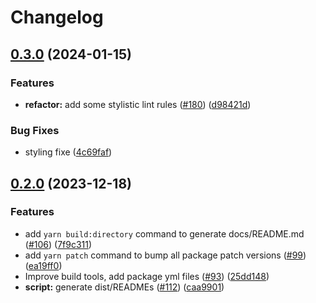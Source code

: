 # Changelog

## [0.3.0](https://github.com/polkadot-cloud/library/compare/polkadot-cloud-builder-v0.2.0...polkadot-cloud-builder-v0.3.0) (2024-01-15)


### Features

* **refactor:** add some stylistic lint rules ([#180](https://github.com/polkadot-cloud/library/issues/180)) ([d98421d](https://github.com/polkadot-cloud/library/commit/d98421dc0c283b2f47ce3783164880d5620b518c))


### Bug Fixes

* styling fixe ([4c69faf](https://github.com/polkadot-cloud/library/commit/4c69faf03d6517a493f0691666f05164325c9b96))

## [0.2.0](https://github.com/polkadot-cloud/library/compare/polkadot-cloud-builder-v0.1.0...polkadot-cloud-builder-v0.2.0) (2023-12-18)


### Features

* add `yarn build:directory` command to generate docs/README.md ([#106](https://github.com/polkadot-cloud/library/issues/106)) ([7f9c311](https://github.com/polkadot-cloud/library/commit/7f9c311769f06581e5162c05a181bce9f4d48a14))
* add `yarn patch` command to bump all package patch versions ([#99](https://github.com/polkadot-cloud/library/issues/99)) ([ea19ff0](https://github.com/polkadot-cloud/library/commit/ea19ff01e00487ac5e5cfb681ff695a1d5e97de0))
* Improve build tools, add package yml files ([#93](https://github.com/polkadot-cloud/library/issues/93)) ([25dd148](https://github.com/polkadot-cloud/library/commit/25dd148c2e74346e069195eb78fe447fb7f273a1))
* **script:** generate dist/READMEs ([#112](https://github.com/polkadot-cloud/library/issues/112)) ([caa9901](https://github.com/polkadot-cloud/library/commit/caa990144772d7bab81adc377f84c94523be3745))
